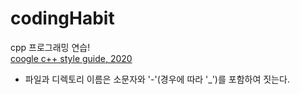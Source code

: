 # codingHabit
cpp 프로그래밍 연습!   
[coogle c++ style guide, 2020](https://google.github.io/styleguide/cppguide.html)   
* 파일과 디렉토리 이름은 소문자와 '-'(경우에 따라 '_')를 포함하여 짓는다.   
